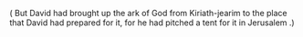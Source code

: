 ( But David had brought up the ark of God from Kiriath-jearim to the place that David had prepared for it, for he had pitched a tent for it in Jerusalem .)
